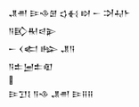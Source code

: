 <div class='block'>
<div class='line'>𒂗𒉣 𒄿𒈾𒇡 𒌓𒈬 𒊭 𒀸 𒋫𒄷𒈨</div>
<div class='line'>𒀀𒃼𒊑𒁀𒉌</div>
<div class='line'>𒀸 𒌋𒅗 𒈗 𒂗𒀀</div>
<div class='line'>𒀀𒉺𒅁𒉺𒊏</div>
<div class='line'></div>
<div class='line'>𒄿𒋛𒋙 𒀀𒈾 𒂗𒉣 𒄿𒍝𒍝</div>
</div>